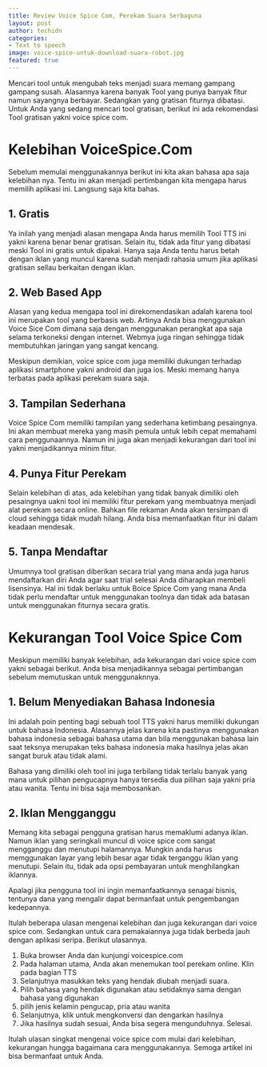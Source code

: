 ```yaml
---
title: Review Voice Spice Com, Perekam Suara Serbaguna
layout: post
author: techidn
categories: 
- Text to speech
image: voice-spice-untuk-download-suara-robot.jpg
featured: true
---
```


Mencari tool untuk mengubah teks menjadi suara memang gampang gampang susah. Alasannya karena banyak Tool yang punya banyak fitur namun sayangnya berbayar. Sedangkan yang gratisan fiturnya dibatasi. Untuk Anda yang sedang mencari tool gratisan, berikut ini ada rekomendasi Tool gratisan yakni voice spice com.

# Kelebihan VoiceSpice.Com

Sebelum memulai menggunakannya berikut ini kita akan bahasa apa saja kelebihan nya. Tentu ini akan menjadi pertimbangan kita mengapa harus memilih aplikasi ini. Langsung saja kita bahas.

## 1. Gratis

Ya inilah yang menjadi alasan mengapa Anda harus memilih Tool TTS ini yakni karena benar benar gratisan. Selain itu, tidak ada fitur yang dibatasi meski Tool ini gratis untuk dipakai. Hanya saja Anda tentu harus betah dengan iklan yang muncul karena sudah menjadi rahasia umum jika aplikasi gratisan sellau berkaitan dengan iklan.

## 2. Web Based App

Alasan yang kedua mengapa tool ini direkomendasikan adalah karena tool ini merupakan tool yang berbasis web. Artinya Anda bisa menggunakan Voice Sice Com dimana saja dengan menggunakan perangkat apa saja selama terkoneksi dengan internet. Webmya juga ringan sehingga tidak membutuhkan jaringan yang sangat kencang.

Meskipun demikian, voice spice com juga memiliki dukungan terhadap aplikasi smartphone yakni android dan juga ios. Meski memang hanya terbatas pada aplikasi perekam suara saja.

## 3. Tampilan Sederhana

Voice Spice Com memiliki tampilan yang sederhana ketimbang pesaingnya. Ini akan membuat mereka yang masih pemula untuk lebih cepat memahami cara penggunaannya. Namun ini juga akan menjadi kekurangan dari tool ini yakni menjadikannya minim fitur.

## 4. Punya Fitur Perekam

Selain kelebihan di atas, ada kelebihan yang tidak banyak dimiliki oleh pesaingnya uakni tool ini memiliki fitur perekam yang membuatnya menjadi alat perekam secara online. Bahkan file rekaman Anda akan tersimpan di cloud sehingga tidak mudah hilang. Anda bisa memanfaatkan fitur ini dalam keadaan mendesak.

## 5. Tanpa Mendaftar

Umumnya tool gratisan diberikan secara trial yang mana anda juga harus mendaftarkan diri Anda agar saat trial selesai Anda diharapkan membeli lisensinya. Hal ini tidak berlaku untuk Boice Spice Com yang mana Anda tidak perlu mendaftar untuk menggunakan toolnya dan tidak ada batasan untuk menggunakan fiturnya secara gratis.

# Kekurangan Tool Voice Spice Com

Meskipun memiliki banyak kelebihan, ada kekurangan dari voice spice com yakni sebagai berikut. Anda bisa menjadikannya sebagai pertimbangan sebelum memutuskan untuk menggunaknnya.

## 1. Belum Menyediakan Bahasa Indonesia

Ini adalah poin penting bagi sebuah tool TTS yakni harus memiliki dukungan untuk bahasa Indonesia. Alasannya jelas karena kita pastinya menggunakan bahasa indonesia sebagai bahasa utama dan bila menggunakan bahasa lain saat teksnya merupakan teks bahasa indonesia maka hasilnya jelas akan sangat buruk atau tidak alami.

Bahasa yang dimiliki oleh tool ini juga terbilang tidak terlalu banyak yang mana untuk pilihan pengucapnya hanya tersedia dua pilihan saja yakni pria atau wanita. Tentu ini bisa saja membosankan.

## 2. Iklan Mengganggu

Memang kita sebagai pengguna gratisan harus memaklumi adanya iklan. Namun iklan yang seringkali muncul di voice spice com sangat mengganggu dan menutupi halamannya. Mungkin anda harus memggunakan layar yang lebih besar agar tidak terganggu iklan yang menutupi. Selain itu, tidak ada opsi pembayaran untuk menghilangkan iklannya.

Apalagi jika pengguna tool ini ingin memanfaatkannya senagai bisnis, tentunya dana yang mengalir dapat bermanfaat untuk pengembangan kedepannya.

Itulah beberapa ulasan mengenai kelebihan dan juga kekurangan dari voice spice com. Sedangkan untuk cara pemakaiannya juga tidak berbeda jauh dengan aplikasi seripa. Berikut ulasannya.

1. Buka browser Anda dan kunjungi voicespice.com
2. Pada halaman utama, Anda akan menemukan tool perekam online. Klin pada bagian TTS
3. Selanjutnya masukkan teks yang hendak diubah menjadi suara. 
4. Pilih bahasa yang hendak digunakan atau setidaknya sama dengan bahasa yang digunakan
5. pilih jenis kelamin pengucap, pria atau wanita
6. Selanjutnya, klik untuk mengkonversi dan dengarkan hasilnya
7. Jika hasilnya sudah sesuai, Anda bisa segera mengunduhnya. Selesai.

Itulah ulasan singkat mengenai voice spice com mulai dari kelebihan, kekurangan hungga bagaimana cara menggunakannya. Semoga artikel ini bisa bermanfaat untuk Anda.
